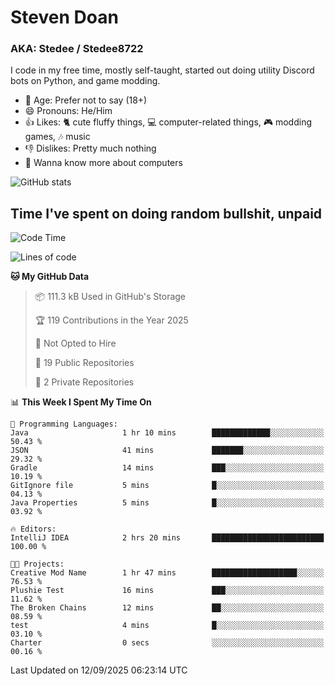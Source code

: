 # Steven Doan
### AKA: Stedee / Stedee8722
I code in my free time, mostly self-taught, started out doing utility Discord bots on Python, and game modding.

- 🤔 Age: Prefer not to say (18+)
- 😄 Pronouns: He/Him
- 👍 Likes: 🐈 cute fluffy things, 💻 computer-related things, 🎮 modding games, 🎶 music
- 👎 Dislikes: Pretty much nothing
- 🥹 Wanna know more about computers

![GitHub stats](https://github-readme-stats-iota-mocha-40.vercel.app/api?username=Stedee8722&show=prs_merged,prs_merged_percentage&show_icons=true&theme=transparent)

## Time I've spent on doing random bullshit, unpaid
<!--START_SECTION:Time I've spent on doing random bullshit, unpaid-->
![Code Time](http://img.shields.io/badge/Code%20Time-327%20hrs%204%20mins-blue)

![Lines of code](https://img.shields.io/badge/From%20Hello%20World%20I%27ve%20Written-87.2%20thousand%20lines%20of%20code-blue)

**🐱 My GitHub Data** 

> 📦 111.3 kB Used in GitHub's Storage 
 > 
> 🏆 119 Contributions in the Year 2025
 > 
> 🚫 Not Opted to Hire
 > 
> 📜 19 Public Repositories 
 > 
> 🔑 2 Private Repositories 
 > 
📊 **This Week I Spent My Time On** 

```text
💬 Programming Languages: 
Java                     1 hr 10 mins        █████████████░░░░░░░░░░░░   50.43 % 
JSON                     41 mins             ███████░░░░░░░░░░░░░░░░░░   29.32 % 
Gradle                   14 mins             ███░░░░░░░░░░░░░░░░░░░░░░   10.19 % 
GitIgnore file           5 mins              █░░░░░░░░░░░░░░░░░░░░░░░░   04.13 % 
Java Properties          5 mins              █░░░░░░░░░░░░░░░░░░░░░░░░   03.92 % 

🔥 Editors: 
IntelliJ IDEA            2 hrs 20 mins       █████████████████████████   100.00 % 

🐱‍💻 Projects: 
Creative Mod Name        1 hr 47 mins        ███████████████████░░░░░░   76.53 % 
Plushie Test             16 mins             ███░░░░░░░░░░░░░░░░░░░░░░   11.62 % 
The Broken Chains        12 mins             ██░░░░░░░░░░░░░░░░░░░░░░░   08.59 % 
test                     4 mins              █░░░░░░░░░░░░░░░░░░░░░░░░   03.10 % 
Charter                  0 secs              ░░░░░░░░░░░░░░░░░░░░░░░░░   00.16 % 
```


 Last Updated on 12/09/2025 06:23:14 UTC
<!--END_SECTION:Time I've spent on doing random bullshit, unpaid-->
